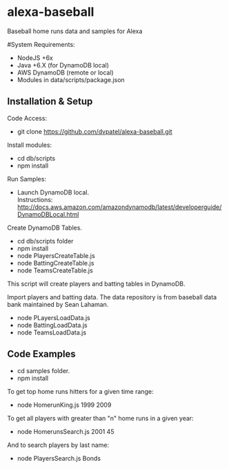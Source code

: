 # alexa-baseball
Baseball home runs data and samples for Alexa

#System Requirements:
*  NodeJS +6x
*  Java +6.X (for DynamoDB local)
*  AWS DynamoDB (remote or local)
*  Modules in data/scripts/package.json

## Installation & Setup
Code Access:  
*  git clone https://github.com/dvpatel/alexa-baseball.git

Install modules:  
*  cd db/scripts
*  npm install
	
Run Samples:  
*  Launch DynamoDB local.  
Instructions:  http://docs.aws.amazon.com/amazondynamodb/latest/developerguide/DynamoDBLocal.html

Create DynamoDB Tables.
*  cd db/scripts folder
*  npm install
*  node PlayersCreateTable.js
*  node BattingCreateTable.js
*  node TeamsCreateTable.js

This script will create players and batting tables in DynamoDB. 

Import players and batting data.  The data repository is from baseball data bank maintained by Sean Lahaman.
*  node PLayersLoadData.js
*  node BattingLoadData.js
*  node TeamsLoadData.js

## Code Examples

*  cd samples folder.
*  npm install

To get top home runs hitters for a given time range:
*  node HomerunKing.js 1999 2009

To get all players with greater than "n" home runs in a given year:  
*  node HomerunsSearch.js 2001 45

And to search players by last name:
*  node PlayersSearch.js Bonds